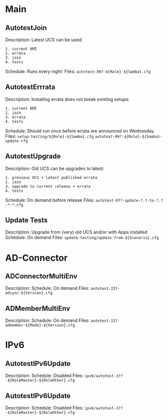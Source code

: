 Main
====
AutotestJoin
------------
Description:
	Latest UCS can be used:

	1. current AMI
	2. errata
	3. join
	4. tests
Schedule:
	Runs every night.
Files:
	`autotest-09?-${Role}-${Samba}.cfg`

AutotestErrrata
---------------
Description:
	Installing errata does not break existing setups:

	1. current AMI
	2. join
	3. errata
	4. tests
Schedule:
	Should run once before errata are announced on Wednesday.
Files:
	`setup-testing/${Role}-${Samba}.cfg`
	`autotest-09?-${Role}-${Samba}-update.cfg`

AutotestUpgrade
---------------
Description:
	Old UCS can be upgrades to latest:

	1. previous UCS + latest published errata
	2. join
	3. upgrade to current release + errata
	4. tests
Schedule:
	On demand before release
Files:
	`autotest-07?-update-?.?-to-?.?-*-*.cfg`

Update Tests
------------
Description:
	Upgrade from (very) old UCS and/or with Apps installed
Schedule:
	On demand
Files:
	`update-testing/update-from-${Scenario}.cfg`

AD-Connector
============
ADConnectorMultiEnv
-------------------
Description:
Schedule:
	On demand
Files:
	`autotest-23?-adsync-${Version}.cfg`

ADMemberMultiEnv
-------------------
Description:
Schedule:
	On demand
Files:
	`autotest-22?-admember-${Mode}-${Version}.cfg`

IPv6
====
AutotestIPv6Update
------------------
Description:
Schedule:
	Disabled
Files:
	`ipv6/autotest-3??-${RoleMaster}-${RoleOther}.cfg`

AutotestIPv6Update
------------------
Description:
Schedule:
	Disabled
Files:
	`ipv6/autotest-3??-${RoleMaster}-${RoleOther}.cfg`
